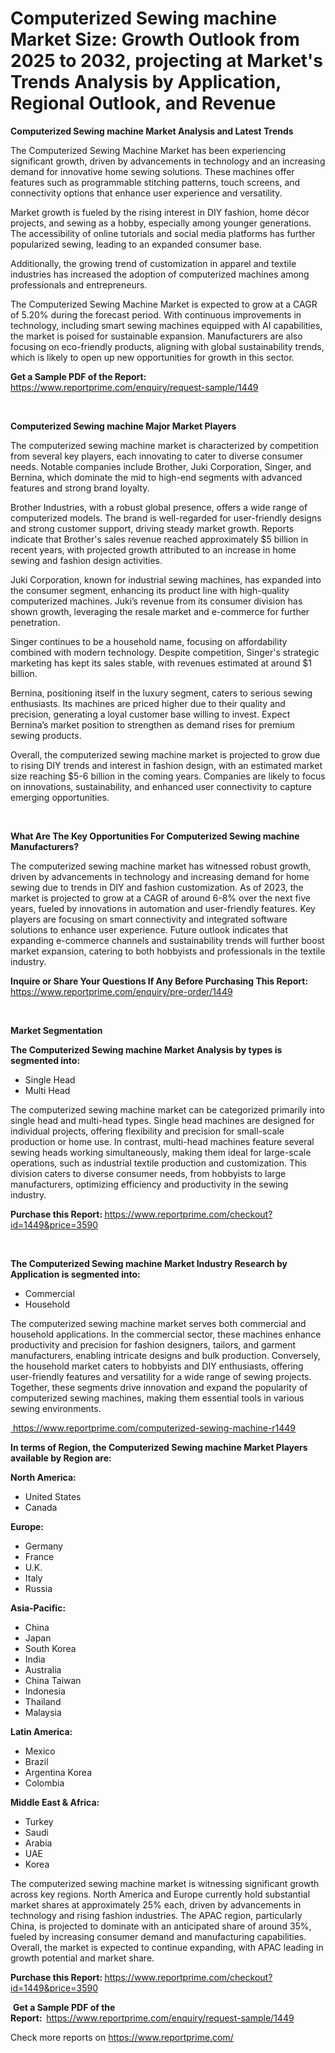 <p><h1>Computerized Sewing machine Market Size: Growth Outlook from 2025 to 2032, projecting at Market's Trends Analysis by Application, Regional Outlook, and Revenue</h1></p><p><strong>Computerized Sewing machine Market Analysis and Latest Trends</strong></p>
<p><p>The Computerized Sewing Machine Market has been experiencing significant growth, driven by advancements in technology and an increasing demand for innovative home sewing solutions. These machines offer features such as programmable stitching patterns, touch screens, and connectivity options that enhance user experience and versatility. </p><p>Market growth is fueled by the rising interest in DIY fashion, home décor projects, and sewing as a hobby, especially among younger generations. The accessibility of online tutorials and social media platforms has further popularized sewing, leading to an expanded consumer base. </p><p>Additionally, the growing trend of customization in apparel and textile industries has increased the adoption of computerized machines among professionals and entrepreneurs. </p><p>The Computerized Sewing Machine Market is expected to grow at a CAGR of 5.20% during the forecast period. With continuous improvements in technology, including smart sewing machines equipped with AI capabilities, the market is poised for sustainable expansion. Manufacturers are also focusing on eco-friendly products, aligning with global sustainability trends, which is likely to open up new opportunities for growth in this sector.</p></p>
<p><strong>Get a Sample PDF of the Report:&nbsp;</strong> <a href="https://www.reportprime.com/enquiry/request-sample/1449?utm_campaign=3523&utm_medium=2&utm_source=Github&utm_content=ia&utm_term=18032025&utm_id=computerized-sewing-machine">https://www.reportprime.com/enquiry/request-sample/1449</a></p>
<p>&nbsp;</p>
<p><strong>Computerized Sewing machine Major Market Players</strong></p>
<p><p>The computerized sewing machine market is characterized by competition from several key players, each innovating to cater to diverse consumer needs. Notable companies include Brother, Juki Corporation, Singer, and Bernina, which dominate the mid to high-end segments with advanced features and strong brand loyalty.</p><p>Brother Industries, with a robust global presence, offers a wide range of computerized models. The brand is well-regarded for user-friendly designs and strong customer support, driving steady market growth. Reports indicate that Brother's sales revenue reached approximately $5 billion in recent years, with projected growth attributed to an increase in home sewing and fashion design activities.</p><p>Juki Corporation, known for industrial sewing machines, has expanded into the consumer segment, enhancing its product line with high-quality computerized machines. Juki’s revenue from its consumer division has shown growth, leveraging the resale market and e-commerce for further penetration. </p><p>Singer continues to be a household name, focusing on affordability combined with modern technology. Despite competition, Singer's strategic marketing has kept its sales stable, with revenues estimated at around $1 billion.</p><p>Bernina, positioning itself in the luxury segment, caters to serious sewing enthusiasts. Its machines are priced higher due to their quality and precision, generating a loyal customer base willing to invest. Expect Bernina’s market position to strengthen as demand rises for premium sewing products.</p><p>Overall, the computerized sewing machine market is projected to grow due to rising DIY trends and interest in fashion design, with an estimated market size reaching $5-6 billion in the coming years. Companies are likely to focus on innovations, sustainability, and enhanced user connectivity to capture emerging opportunities.</p></p>
<p>&nbsp;</p>
<p><strong>What Are The Key Opportunities For Computerized Sewing machine Manufacturers?</strong></p>
<p><p>The computerized sewing machine market has witnessed robust growth, driven by advancements in technology and increasing demand for home sewing due to trends in DIY and fashion customization. As of 2023, the market is projected to grow at a CAGR of around 6-8% over the next five years, fueled by innovations in automation and user-friendly features. Key players are focusing on smart connectivity and integrated software solutions to enhance user experience. Future outlook indicates that expanding e-commerce channels and sustainability trends will further boost market expansion, catering to both hobbyists and professionals in the textile industry.</p></p>
<p><strong>Inquire or Share Your Questions If Any Before Purchasing This Report:</strong> <a href="https://www.reportprime.com/enquiry/pre-order/1449?utm_campaign=3523&utm_medium=2&utm_source=Github&utm_content=ia&utm_term=18032025&utm_id=computerized-sewing-machine">https://www.reportprime.com/enquiry/pre-order/1449</a></p>
<p>&nbsp;</p>
<p><strong>Market Segmentation</strong></p>
<p><strong>The Computerized Sewing machine Market Analysis by types is segmented into:</strong></p>
<p><ul><li>Single Head</li><li>Multi Head</li></ul></p>
<p><p>The computerized sewing machine market can be categorized primarily into single head and multi-head types. Single head machines are designed for individual projects, offering flexibility and precision for small-scale production or home use. In contrast, multi-head machines feature several sewing heads working simultaneously, making them ideal for large-scale operations, such as industrial textile production and customization. This division caters to diverse consumer needs, from hobbyists to large manufacturers, optimizing efficiency and productivity in the sewing industry.</p></p>
<p><strong>Purchase this Report:&nbsp;</strong><a href="https://www.reportprime.com/checkout?id=1449&price=3590&utm_campaign=3523&utm_medium=2&utm_source=Github&utm_content=ia&utm_term=18032025&utm_id=computerized-sewing-machine">https://www.reportprime.com/checkout?id=1449&price=3590</a></p>
<p>&nbsp;</p>
<p><strong>The Computerized Sewing machine Market Industry Research by Application is segmented into:</strong></p>
<p><ul><li>Commercial</li><li>Household</li></ul></p>
<p><p>The computerized sewing machine market serves both commercial and household applications. In the commercial sector, these machines enhance productivity and precision for fashion designers, tailors, and garment manufacturers, enabling intricate designs and bulk production. Conversely, the household market caters to hobbyists and DIY enthusiasts, offering user-friendly features and versatility for a wide range of sewing projects. Together, these segments drive innovation and expand the popularity of computerized sewing machines, making them essential tools in various sewing environments.</p></p>
<p><a href="https://www.reportprime.com/computerized-sewing-machine-r1449?utm_campaign=3523&utm_medium=2&utm_source=Github&utm_content=ia&utm_term=18032025&utm_id=computerized-sewing-machine">&nbsp;https://www.reportprime.com/computerized-sewing-machine-r1449</a></p>
<p><strong>In terms of Region, the Computerized Sewing machine Market Players available by Region are:</strong></p>
<p>
    <p> <strong> North America: </strong>
        <ul>
            <li>United States</li>
            <li>Canada</li>
        </ul>
        </p> 
    <p> <strong> Europe: </strong>
        <ul>
            <li>Germany</li>
            <li>France</li>
            <li>U.K.</li>
            <li>Italy</li>
            <li>Russia</li>
        </ul>
        </p> 
    <p> <strong> Asia-Pacific: </strong>
        <ul>
            <li>China</li>
            <li>Japan</li>
            <li>South Korea</li>
            <li>India</li>
            <li>Australia</li>
            <li>China Taiwan</li>
            <li>Indonesia</li>
            <li>Thailand</li>
            <li>Malaysia</li>
        </ul>
        </p> 
    <p> <strong> Latin America: </strong>
        <ul>
            <li>Mexico</li>
            <li>Brazil</li>
            <li>Argentina Korea</li>
            <li>Colombia</li>
        </ul>
        </p> 
    <p> <strong> Middle East & Africa: </strong>
        <ul>
            <li>Turkey</li>
            <li>Saudi</li>
            <li>Arabia</li>
            <li>UAE</li>
            <li>Korea</li>
        </ul>
    </p>
    </p>
<p><p>The computerized sewing machine market is witnessing significant growth across key regions. North America and Europe currently hold substantial market shares at approximately 25% each, driven by advancements in technology and rising fashion industries. The APAC region, particularly China, is projected to dominate with an anticipated share of around 35%, fueled by increasing consumer demand and manufacturing capabilities. Overall, the market is expected to continue expanding, with APAC leading in growth potential and market share.</p></p>
<p><strong>Purchase this Report: </strong><a href="https://www.reportprime.com/checkout?id=1449&price=3590&utm_campaign=3523&utm_medium=2&utm_source=Github&utm_content=ia&utm_term=18032025&utm_id=computerized-sewing-machine">https://www.reportprime.com/checkout?id=1449&price=3590</a></p>
<p>&nbsp;<strong>Get a Sample PDF of the Report:&nbsp;&nbsp;</strong><a href="https://www.reportprime.com/enquiry/request-sample/1449?utm_campaign=3523&utm_medium=2&utm_source=Github&utm_content=ia&utm_term=18032025&utm_id=computerized-sewing-machine">https://www.reportprime.com/enquiry/request-sample/1449</a></p>
<p><strong></strong></p>
<p>Check more reports on <a href="https://www.reportprime.com/?utm_campaign=3523&utm_medium=2&utm_source=Github&utm_content=ia&utm_term=18032025&utm_id=computerized-sewing-machine">https://www.reportprime.com/</a></p>